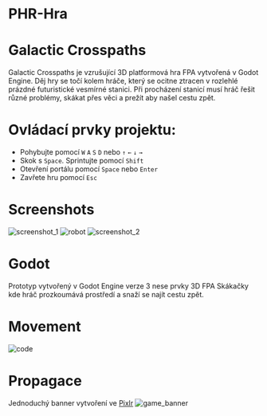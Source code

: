 # PHR-Hra

# Galactic Crosspaths

Galactic Crosspaths je vzrušující 3D platformová hra FPA vytvořená v Godot Engine. Děj hry se točí kolem hráče, který se ocitne ztracen v rozlehlé prázdné futuristické vesmírné stanici. Při procházení stanicí musí hráč řešit různé problémy, skákat přes věci a prežít aby našel cestu zpět. 

# Ovládací prvky projektu:
- Pohybujte pomocí `W` `A` `S` `D` nebo `↑` `←` `↓` `→`
- Skok s  `Space`. Sprintujte pomocí `Shift`
- Otevření portálu pomocí `Space` nebo `Enter`
- Zavřete hru pomocí `Esc`

# Screenshots
![screenshot_1](https://user-images.githubusercontent.com/92713632/227793062-13c5886f-2a50-4769-9423-d39fc11d2497.jpg)
![robot](https://user-images.githubusercontent.com/92713632/227793065-8bec865c-b8c5-4452-94a1-0350fb583ea0.jpg)
![screenshot_2](https://user-images.githubusercontent.com/92713632/227793142-ff6195fe-2884-446d-8896-01a4260a42ae.jpg)


# Godot
Prototyp vytvořený v Godot Engine verze 3 nese prvky 3D FPA Skákačky kde hráč prozkoumává prostředí a snaží se najít cestu zpět.
# Movement
![code](https://user-images.githubusercontent.com/92713632/227793473-d991d3f2-a16d-4e33-94a8-47e7143bb1b2.png)


# Propagace 
Jednoduchý banner vytvoření ve [Pixlr](https://pixlr.com/)
![game_banner](https://user-images.githubusercontent.com/92713632/227793048-849794f1-b130-4624-ba9e-43df99b40791.jpg)

